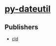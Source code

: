 # [py-dateutil](https://pypi.org/project/py-dateutil)



## Publishers
- [cld](https://pypi.org/user/cld)

